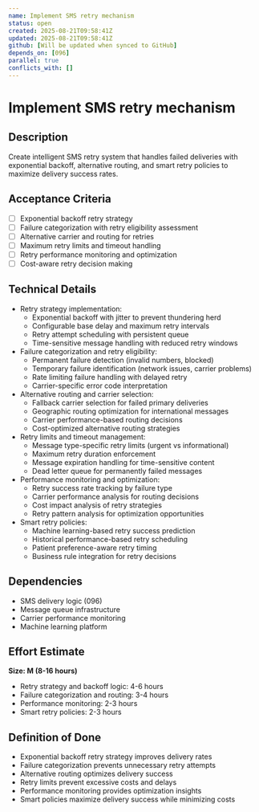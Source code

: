 ```yaml
---
name: Implement SMS retry mechanism
status: open
created: 2025-08-21T09:58:41Z
updated: 2025-08-21T09:58:41Z
github: [Will be updated when synced to GitHub]
depends_on: [096]
parallel: true
conflicts_with: []
---
```


# Implement SMS retry mechanism

## Description
Create intelligent SMS retry system that handles failed deliveries with exponential backoff, alternative routing, and smart retry policies to maximize delivery success rates.

## Acceptance Criteria
- [ ] Exponential backoff retry strategy
- [ ] Failure categorization with retry eligibility assessment
- [ ] Alternative carrier and routing for retries
- [ ] Maximum retry limits and timeout handling
- [ ] Retry performance monitoring and optimization
- [ ] Cost-aware retry decision making

## Technical Details
- Retry strategy implementation:
  - Exponential backoff with jitter to prevent thundering herd
  - Configurable base delay and maximum retry intervals
  - Retry attempt scheduling with persistent queue
  - Time-sensitive message handling with reduced retry windows
- Failure categorization and retry eligibility:
  - Permanent failure detection (invalid numbers, blocked)
  - Temporary failure identification (network issues, carrier problems)
  - Rate limiting failure handling with delayed retry
  - Carrier-specific error code interpretation
- Alternative routing and carrier selection:
  - Fallback carrier selection for failed primary deliveries
  - Geographic routing optimization for international messages
  - Carrier performance-based routing decisions
  - Cost-optimized alternative routing strategies
- Retry limits and timeout management:
  - Message type-specific retry limits (urgent vs informational)
  - Maximum retry duration enforcement
  - Message expiration handling for time-sensitive content
  - Dead letter queue for permanently failed messages
- Performance monitoring and optimization:
  - Retry success rate tracking by failure type
  - Carrier performance analysis for routing decisions
  - Cost impact analysis of retry strategies
  - Retry pattern analysis for optimization opportunities
- Smart retry policies:
  - Machine learning-based retry success prediction
  - Historical performance-based retry scheduling
  - Patient preference-aware retry timing
  - Business rule integration for retry decisions

## Dependencies
- SMS delivery logic (096)
- Message queue infrastructure
- Carrier performance monitoring
- Machine learning platform

## Effort Estimate
**Size: M (8-16 hours)**
- Retry strategy and backoff logic: 4-6 hours
- Failure categorization and routing: 3-4 hours
- Performance monitoring: 2-3 hours
- Smart retry policies: 2-3 hours

## Definition of Done
- Exponential backoff retry strategy improves delivery rates
- Failure categorization prevents unnecessary retry attempts
- Alternative routing optimizes delivery success
- Retry limits prevent excessive costs and delays
- Performance monitoring provides optimization insights
- Smart policies maximize delivery success while minimizing costs